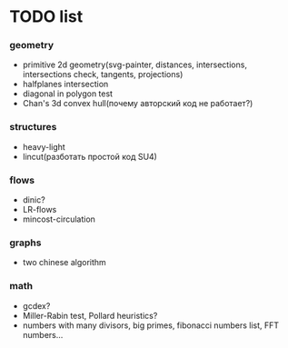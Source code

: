 # TODO list

### geometry
- primitive 2d geometry(svg-painter, distances, intersections, intersections check, tangents, projections)
- halfplanes intersection
- diagonal in polygon test
- Chan's 3d convex hull(почему авторский код не работает?)

### structures
- heavy-light
- lincut(разботать простой код SU4)

### flows
- dinic?
- LR-flows
- mincost-circulation

### graphs
- two chinese algorithm

### math
- gcdex?
- Miller-Rabin test, Pollard heuristics?
- numbers with many divisors, big primes, fibonacci numbers list, FFT numbers...
